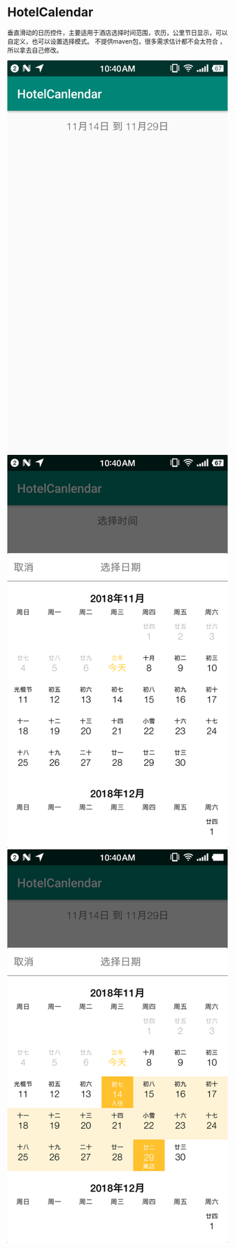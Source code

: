 # HotelCalendar

垂直滑动的日历控件，主要适用于酒店选择时间范围，农历，公里节日显示，可以自定义，也可以设置选择模式。
不提供maven包，很多需求估计都不会太符合 ，所以拿去自己修改。

![效果图](/screenshots/calendar1.png)
![效果图](/screenshots/calendar2.png)
![效果图](/screenshots/calendar3.png)
